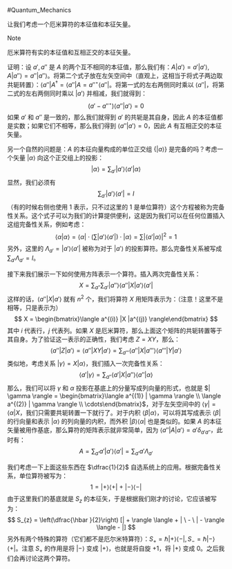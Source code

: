 #Quantum_Mechanics 

让我们考虑一个厄米算符的本征值和本征矢量。
>[!note]
>厄米算符有实的本征值和互相正交的本征矢量。

证明：设 $a',a''$ 是 $A$ 的两个互不相同的本征值，那么我们有：$A | a' \rangle = a' | a' \rangle, A | a'' \rangle = a'' | a'' \rangle$。将第二个式子放在左矢空间中（直观上，这相当于将式子两边取共轭转置）：$\langle a'' |A^{\dagger} = \langle a'' |A = a''^{\star} \langle a'' |$。将第一式的左右两侧同时乘以 $\langle a'' |$，将第二式的左右两侧同时乘以 $| a' \rangle$ 并相减，我们就得到：
$$
(a' - a''^{\star}) \langle  a'' |a'  \rangle = 0
$$
如果 $a'$ 和 $a''$ 是一致的，那么我们就得到 $a'$ 的共轭是其自身，因此 $A$ 的本征值都是实数；如果它们不相等，那么我们得到 $\langle  a'' | a' \rangle=0$，因此 $A$ 有互相正交的本征矢量。

另一个自然的问题是：$A$ 的本征向量构成的单位正交组 $\{| a \rangle\}$ 是完备的吗？考虑一个矢量 $| \alpha \rangle$ 向这个正交组上的投影：
$$
|  \alpha \rangle = \sum_{a'} | a' \rangle \langle  a' | \alpha  \rangle
$$
显然，我们必须有
$$
\sum_{a'} | a' \rangle \langle  a' | = I
$$
（有的时候右侧也使用 $1$ 表示，只不过这里的 $1$ 是单位算符）这个方程被称为完备性关系。这个式子可以为我们的计算提供便利，这是因为我们可以在任何位置插入这组完备性关系，例如考虑：
$$
\langle  \alpha |\alpha  \rangle = \langle \alpha |\cdot \left(\sum | a'  \rangle \langle a' |\right)\cdot  | \alpha \rangle = \sum  |\langle  a' |  \alpha\rangle|^{2} = 1
$$
另外，这里的 $\Lambda_{a'} = | a' \rangle \langle a' |$ 被称为对于 $| a' \rangle$ 的投影算符。那么完备性关系被写成 $\sum_{a'} \Lambda_{a'} = I$。

接下来我们展示一下如何使用方阵表示一个算符。插入两次完备性关系：
$$
X = \sum_{a''}  \sum_{a'}  |  a'' \rangle \langle a'' |X | a' \rangle \langle a' |
$$
这样的话，$\langle  a'' |X   |a' \rangle$ 就有 $n^{2}$ 个，我们将算符 $X$ 用矩阵表示为：（注意！这里不是相等，只是表示为）
$$
X = \begin{bmatrix}\langle  a^{(i)} |X   |a^{(j)} \rangle\end{bmatrix}
$$
其中 $i$ 代表行，$j$ 代表列。如果 $X$ 是厄米算符，那么上面这个矩阵的共轭转置等于其自身。为了验证这一表示的正确性，我们考虑 $Z=XY$，那么：
$$
\langle  a'' |Z   |a' \rangle = \langle  a'' | XY  | a'\rangle = \sum_{a'''}\langle  a'' | X  | a'''\rangle \langle  a''' | Y  |a' \rangle
$$
类似地，考虑关系 $| \gamma \rangle = X | \alpha \rangle$，我们插入一次完备性关系：
$$
\langle  a' | \gamma \rangle = \sum_{a''} \langle  a' | X  |a'' \rangle   \langle  a'' |  \alpha \rangle
$$
那么，我们可以将 $\gamma$ 和 $\alpha$ 投影在基底上的分量写成列向量的形式，也就是 $| \gamma \rangle = \begin{bmatrix}\langle  a^{(1)} | \gamma   \rangle  \\ \langle a^{(2)} | \gamma \rangle \\ \cdots\end{bmatrix}$，对于左矢空间中的 $\langle  \gamma | = \langle  \alpha |X$，我们只需要共轭转置一下就行了。对于内积 $\langle  \beta |\alpha  \rangle$，可以将其写成表示 $\langle \beta |$ 的行向量和表示 $| \alpha \rangle$ 的列向量的内积，而外积 $|  \beta \rangle \langle  \alpha |$ 也是类似的。如果 $A$ 的本征矢量被用作基底，那么算符的矩阵表示就非常简单，因为 $\langle  a'' | A  |a' \rangle = a' \delta_{a'a''}$，此时有：
$$
A = \sum_{a'}a' | a' \rangle \langle a' | = \sum_{a'}  a' \Lambda_{a'}
$$

我们考虑一下上面这些东西在 $\dfrac{1}{2}$ 自选系统上的应用。根据完备性关系，单位算符被写为：
$$
1 = | + \rangle \langle + | \ + \ | - \rangle \langle - |$$
由于这里我们的基底就是 $S_{z}$ 的本征矢，于是根据我们刚才的讨论，它应该被写为：
$$
S_{z} = \left(\dfrac{\hbar }{2}\right) [| + \rangle \langle + | \ - \ | - \rangle \langle - |]
$$
另外有两个特殊的算符（它们都不是厄尔米特算符）：$S_{+} = \hbar  | + \rangle \langle  - |, S_{-} = \hbar  | - \rangle \langle + |$。注意 $S_{+}$ 的作用是将 $| - \rangle$ 变成 $| + \rangle$，也就是将自旋 $+1$，将 $| + \rangle$ 变成 $0$。之后我们会再讨论这两个算符。




